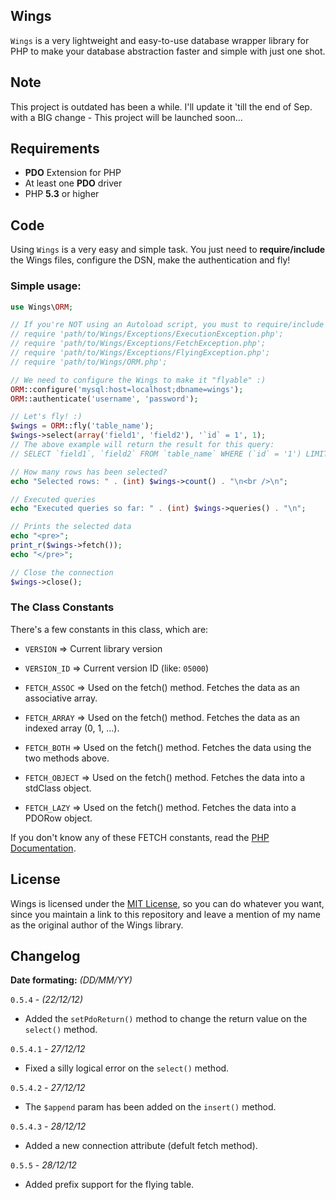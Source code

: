 Wings
---------------
`Wings` is a very lightweight and easy-to-use database wrapper library for PHP to make your database abstraction faster and simple with just one shot.

Note
---------------
This project is outdated has been a while. I'll update it 'till the end of Sep. with a BIG change - This project will be launched soon...

Requirements
---------------
* **PDO** Extension for PHP
* At least one **PDO** driver
* PHP **5.3** or higher

Code
---------------
Using `Wings` is a very easy and simple task. You just need to **require/include** the Wings files, configure the DSN, make the authentication and fly!

### Simple usage:

```php
use Wings\ORM;

// If you're NOT using an Autoload script, you must to require/include the Exceptions Cases and the ORM class
// require 'path/to/Wings/Exceptions/ExecutionException.php';
// require 'path/to/Wings/Exceptions/FetchException.php';
// require 'path/to/Wings/Exceptions/FlyingException.php';
// require 'path/to/Wings/ORM.php';

// We need to configure the Wings to make it "flyable" :)
ORM::configure('mysql:host=localhost;dbname=wings');
ORM::authenticate('username', 'password');

// Let's fly! :)
$wings = ORM::fly('table_name');
$wings->select(array('field1', 'field2'), '`id` = 1', 1);
// The above example will return the result for this query:
// SELECT `field1`, `field2` FROM `table_name` WHERE (`id` = '1') LIMIT 0,1

// How many rows has been selected?
echo "Selected rows: " . (int) $wings->count() . "\n<br />\n";

// Executed queries
echo "Executed queries so far: " . (int) $wings->queries() . "\n";

// Prints the selected data
echo "<pre>";
print_r($wings->fetch());
echo "</pre>";

// Close the connection
$wings->close();
```

### The Class Constants
There's a few constants in this class, which are:
* `VERSION`         => Current library version
* `VERSION_ID`      => Current version ID (like: `05000`)

* `FETCH_ASSOC`     => Used on the fetch() method. Fetches the data as an associative array.
* `FETCH_ARRAY`     => Used on the fetch() method. Fetches the data as an indexed array (0, 1, ...).
* `FETCH_BOTH`      => Used on the fetch() method. Fetches the data using the two methods above.
* `FETCH_OBJECT`    => Used on the fetch() method. Fetches the data into a stdClass object.
* `FETCH_LAZY`      => Used on the fetch() method. Fetches the data into a PDORow object.

If you don't know any of these FETCH constants, read the [PHP Documentation](http://php.net/manual/en/pdo.constants.php#pdo.constants.fetch-lazy).

License
---------------
Wings is licensed under the [MIT License](http://www.opensource.org/licenses/mit-license.php "MIT License"), so you can do whatever you want, since you maintain a link to this repository and leave a mention of my name as the original author of the Wings library.

Changelog
---------------

**Date formating:** *(DD/MM/YY)*

`0.5.4` - *(22/12/12)*

* Added the `setPdoReturn()` method to change the return value on the `select()` method.

`0.5.4.1` - *27/12/12*

* Fixed a silly logical error on the `select()` method.

`0.5.4.2` - *27/12/12*

* The `$append` param has been added on the `insert()` method.

`0.5.4.3` - *28/12/12*

* Added a new connection attribute (defult fetch method).

`0.5.5` - *28/12/12*

* Added prefix support for the flying table.
